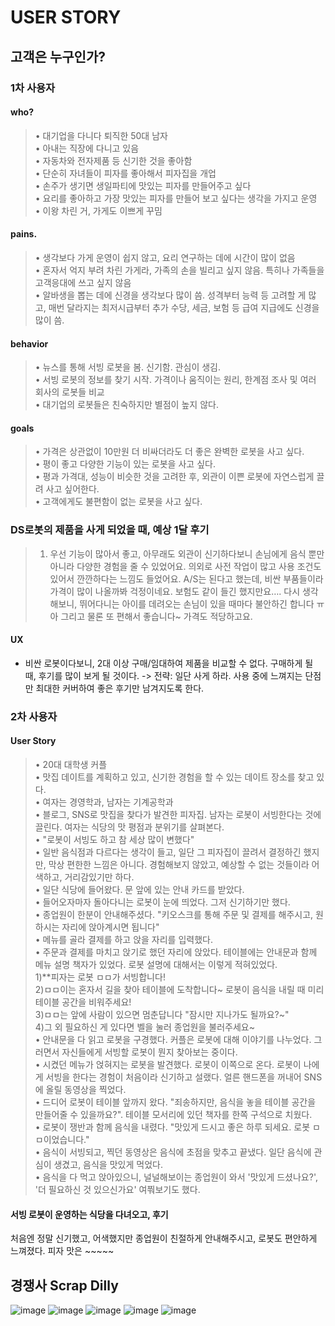 # USER STORY
   
## 고객은 누구인가?   
### 1차 사용자   
#### who?   
> • 대기업을 다니다 퇴직한 50대 남자   
        • 아내는 직장에 다니고 있음   
	• 자동차와 전자제품 등 신기한 것을 좋아함   
	• 단순히 자녀들이 피자를 좋아해서 피자집을 개업   
	• 손주가 생기면 생일파티에 맛있는 피자를 만들어주고 싶다   
	• 요리를 좋아하고 가장 맛있는 피자를 만들어 보고 싶다는 생각을 가지고 운영   
	• 이왕 차린 거, 가게도 이쁘게 꾸밈   
#### pains.   
> • 생각보다 가게 운영이 쉽지 않고, 요리 연구하는 데에 시간이 많이 없음   
	• 혼자서 억지 부려 차린 가게라, 가족의 손을 빌리고 싶지 않음. 특히나 가족들을 고객응대에 쓰고 싶지 않음   
	• 알바생을 뽑는 데에 신경을 생각보다 많이 씀. 성격부터 능력 등 고려할 게 많고, 매번 달라지는 최저시급부터 추가 수당, 세금, 보험 등 급여 지급에도 신경을 많이 씀.   
#### behavior
> • 뉴스를 통해 서빙 로봇을 봄. 신기함. 관심이 생김.   
	• 서빙 로봇의 정보를 찾기 시작. 가격이나 움직이는 원리, 한계점 조사 및 여러 회사의 로봇들 비교   
	• 대기업의 로봇들은 친숙하지만 별점이 높지 않다.   
#### goals   
> • 가격은 상관없이 10만원 더 비싸더라도 더 좋은 완벽한 로봇을 사고 싶다.   
	• 평이 좋고 다양한 기능이 있는 로봇을 사고 싶다.   
	• 평과 가격대, 성능이 비슷한 것을 고려한 후, 외관이 이쁜 로봇에 자연스럽게 끌려 사고 싶어한다.   
	• 고객에게도 불편함이 없는 로봇을 사고 싶다.   
   
   
### DS로봇의 제품을 사게 되었을 때, 예상 1달 후기   
> 1. 우선 기능이 많아서 좋고, 아무래도 외관이 신기하다보니 손님에게 음식 뿐만 아니라 다양한 경험을 줄 수 있었어요. 의외로 사전 작업이 많고 사용 조건도 있어서 깐깐하다는 느낌도 들었어요. A/S는 된다고 했는데, 비싼 부품들이라 가격이 많이 나올까봐 걱정이네요. 보험도 같이 들긴 했지만요…. 다시 생각해보니, 뛰어다니는 아이를 데려오는 손님이 있을 때마다 불안하긴 합니다 ㅠ 아 그리고 물론 또 편해서 좋습니다~ 가격도 적당하고요.   
   
#### UX
- 비싼 로봇이다보니, 2대 이상 구매/임대하여 제품을 비교할 수 없다. 구매하게 될 때, 후기를 많이 보게 될 것이다. -> 전략: 일단 사게 하라. 사용 중에 느껴지는 단점만 최대한 커버하여 좋은 후기만 남겨지도록 한다.   
   
   
### 2차 사용자   
#### User Story   
> • 20대 대학생 커플   
	• 맛집 데이트를 계획하고 있고, 신기한 경험을 할 수 있는 데이트 장소를 찾고 있다.   
	• 여자는 경영학과, 남자는 기계공학과   
	• 블로그, SNS로 맛집을 찾다가 발견한 피자집. 남자는 로봇이 서빙한다는 것에 끌린다. 여자는 식당의 맛 평점과 분위기를 살펴본다.   
	• "로봇이 서빙도 하고 참 세상 많이 변했다"   
	• 일반 음식점과 다르다는 생각이 들고, 일단 그 피자집이 끌려서 결정하긴 했지만, 막상 편한한 느낌은 아니다. 경험해보지 않았고, 예상할 수 없는 것들이라 어색하고, 거리감있기만 하다.   
	• 일단 식당에 들어왔다. 문 앞에 있는 안내 카드를 받았다.   
	• 들어오자마자 돌아다니는 로봇이 눈에 띄었다. 그저 신기하기만 했다.   
	• 종업원이 한분이 안내해주셨다. "키오스크를 통해 주문 및 결제를 해주시고, 원하시는 자리에 앉아계시면 됩니다"   
	• 메뉴를 골라 결제를 하고 앉을 자리를 입력했다.   
	• 주문과 결제를 마치고 앉기로 했던 자리에 앉았다. 테이블에는 안내문과 함께 메뉴 설명 책자가 있었다. 로봇 설명에 대해서는 이렇게 적혀있었다.   
	1)**피자는 로봇 ㅁㅁ가 서빙합니다!   
	2)ㅁㅁ이는 혼자서 길을 찾아 테이블에 도착합니다~ 로봇이 음식을 내릴 때 미리 테이블 공간을 비워주세요!    
	3)ㅁㅁ는 앞에 사람이 있으면 멈춘답니다 "잠시만 지나가도 될까요?~"   
	4)그 외 필요하신 게 있다면 벨을 눌러 종업원을 불러주세요~   
	• 안내문을 다 읽고 로봇을 구경했다. 커플은 로봇에 대해 이야기를 나누었다. 그러면서 자신들에게 서빙할 로봇이 뭔지 찾아보는 중이다.   
	• 시켰던 메뉴가 얹혀지는 로봇을 발견했다. 로봇이 이쪽으로 온다. 로봇이 나에게 서빙을 한다는 경험이 처음이라 신기하고 설랬다. 얼른 핸드폰을 꺼내어 SNS에 올릴 동영상을 찍었다.   
	• 드디어 로봇이 테이블 앞까지 왔다. "죄송하지만, 음식을 놓을 테이블 공간을 만들어줄 수 있을까요?". 테이블 모서리에 있던 책자를 한쪽 구석으로 치웠다.   
	• 로봇이 쟁반과 함께 음식을 내렸다.  "맛있게 드시고 좋은 하루 되세요. 로봇 ㅁㅁ이었습니다."   
	• 음식이 서빙되고, 찍던 동영상은 음식에 초점을 맞추고 끝냈다. 일단 음식에 관심이 생겼고, 음식을 맛있게 먹었다.   
	• 음식을 다 먹고 앉아있으니, 널널해보이는 종업원이 와서 '맛있게 드셨나요?', '더 필요하신 것 있으신가요' 여쭤보기도 했다.   
   
#### 서빙 로봇이 운영하는 식당을 다녀오고, 후기   
처음엔 정말 신기했고, 어색했지만 종업원이 친절하게 안내해주시고, 로봇도 편안하게 느껴졌다. 피자 맛은 ~~~~~  

## 경쟁사 Scrap Dilly
![image](https://user-images.githubusercontent.com/59414764/111077080-80299580-8532-11eb-92b1-419b076af845.png)
![image](https://user-images.githubusercontent.com/59414764/111077100-8ddf1b00-8532-11eb-894d-af0d6271e581.png)
![image](https://user-images.githubusercontent.com/59414764/111077104-933c6580-8532-11eb-93ee-f70c68e5f950.png)
![image](https://user-images.githubusercontent.com/59414764/111077110-97688300-8532-11eb-90de-049f9c542728.png)
![image](https://user-images.githubusercontent.com/59414764/111077117-9f282780-8532-11eb-8334-e53ceeb29782.png)



